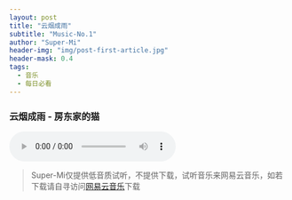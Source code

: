 ```yaml
---
layout: post
title: "云烟成雨"
subtitle: "Music-No.1"
author: "Super-Mi"
header-img: "img/post-first-article.jpg"
header-mask: 0.4
tags:
  - 音乐
  - 每日必看
---
```


### 云烟成雨 - 房东家的猫

<div>
	<audio width="300px" height="32px" controls="controls">
  <!-- <source src="/i/song.ogg" type="audio/ogg"> -->
  <source src="https://music.163.com/song/media/outer/url?id=513360721.mp3" type="audio/mpeg">
Your browser does not support the audio element.
</audio>
</div>

>Super-Mi仅提供低音质试听，不提供下载，试听音乐来网易云音乐，如若下载请自寻访问[网易云音乐][1]下载

[1]:https://music.163.com/#/song?id=513360721

